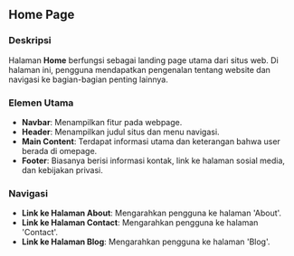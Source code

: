 ## Home Page

### Deskripsi
Halaman **Home** berfungsi sebagai landing page utama dari situs web. Di halaman ini, pengguna mendapatkan pengenalan tentang website dan navigasi ke bagian-bagian penting lainnya.

### Elemen Utama
- **Navbar**: Menampilkan fitur pada webpage.
- **Header**: Menampilkan judul situs dan menu navigasi.
- **Main Content**: Terdapat informasi utama dan keterangan bahwa user berada di omepage.
- **Footer**: Biasanya berisi informasi kontak, link ke halaman sosial media, dan kebijakan privasi.

### Navigasi
- **Link ke Halaman About**: Mengarahkan pengguna ke halaman 'About'.
- **Link ke Halaman Contact**: Mengarahkan pengguna ke halaman 'Contact'.
- **Link ke Halaman Blog**: Mengarahkan pengguna ke halaman 'Blog'.
